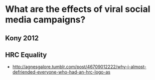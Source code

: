 What are the effects of viral social media campaigns?
=====================================================

## Kony 2012

## HRC Equality

 * http://agnesgalore.tumblr.com/post/46709012222/why-i-almost-defriended-everyone-who-had-an-hrc-logo-as
